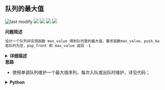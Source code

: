 ## 队列的最大值
<!--START_SECTION:badge-->

![last modify](https://img.shields.io/static/v1?label=last%20modify&message=2025-07-08%2016%3A53%3A13&label_color=gray&color=thistle&style=flat-square)
[![](https://img.shields.io/static/v1?label=&message=%E4%B8%AD%E7%AD%89&label_color=gray&color=yellow&style=flat-square)](../../../README.md#中等)
[![](https://img.shields.io/static/v1?label=&message=%E5%89%91%E6%8C%87Offer&label_color=gray&color=green&style=flat-square)](../../../README.md#剑指offer)
[![](https://img.shields.io/static/v1?label=&message=%E6%A0%88/%E9%98%9F%E5%88%97&label_color=gray&color=blue&style=flat-square)](../../../README.md#栈队列)
[![](https://img.shields.io/static/v1?label=&message=%E8%AE%BE%E8%AE%A1&label_color=gray&color=blue&style=flat-square)](../../../README.md#设计)

<!--END_SECTION:badge-->
<!--info
tags: [队列, 设计]
source: 剑指Offer
level: 中等
number: '5902'
name: 队列的最大值
companies: []
-->

<summary><b>问题简述</b></summary>

```txt
设计一个队列并实现函数 max_value 得到队列里的最大值，要求函数max_value、push_back 和 pop_front 的均摊时间复杂度都是O(1)。
若队列为空，pop_front 和 max_value 返回 -1
```

<details><summary><b>详细描述</b></summary>

```txt
请定义一个队列并实现函数 max_value 得到队列里的最大值，要求函数max_value、push_back 和 pop_front 的均摊时间复杂度都是O(1)。

若队列为空，pop_front 和 max_value 需要返回 -1

示例 1：
    输入: 
    ["MaxQueue","push_back","push_back","max_value","pop_front","max_value"]
    [[],[1],[2],[],[],[]]
    输出: [null,null,null,2,1,2]
示例 2：
    输入: 
    ["MaxQueue","pop_front","max_value"]
    [[],[],[]]
    输出: [null,-1,-1]

限制：
    1 <= push_back,pop_front,max_value的总操作数 <= 10000
    1 <= value <= 10^5

来源：力扣（LeetCode）
链接：https://leetcode-cn.com/problems/dui-lie-de-zui-da-zhi-lcof
著作权归领扣网络所有。商业转载请联系官方授权，非商业转载请注明出处。
```

</details>

<!-- <div align="center"><img src="../../../_assets/xxx.png" height="300" /></div> -->

<summary><b>思路</b></summary>

- 使用单调队列维护一个最大值序列，每次入队或出队时维护，详见代码；

<details><summary><b>Python</b></summary>

```python
class MaxQueue:

    def __init__(self):
        from collections import deque
        self.q = deque()  # 正常保存队列元素
        self.d = deque()  # 单调队列

    def max_value(self) -> int:
        if not self.d: return -1
        return self.d[0]


    def push_back(self, value: int) -> None:
        self.q.append(value)
        
        # 维护单调队列
        while self.d and self.d[-1] < value:  # 这里使用小于而不是小于等于，是因为后面出队是通过值判断，所以不能使用严格单调
            self.d.pop()
        self.d.append(value)


    def pop_front(self) -> int:
        if not self.q: return -1

        v = self.q.popleft()
        if v == self.d[0]:  # 如果出队元素等于当前最大元素，则同时对 d 执行出队
            self.d.popleft()
        return v


# Your MaxQueue object will be instantiated and called as such:
# obj = MaxQueue()
# param_1 = obj.max_value()
# obj.push_back(value)
# param_3 = obj.pop_front()
```

</details>

